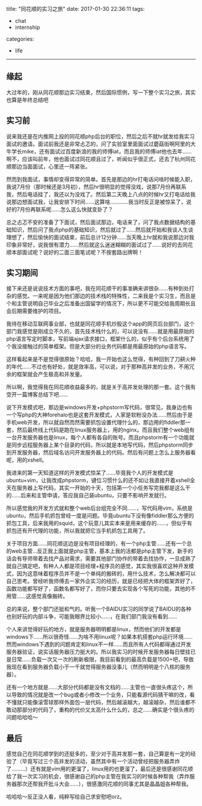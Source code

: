title: "同花顺的实习之旅"
date: 2017-01-30 22:36:11
tags:
- chat
- internship

categories:
- life
---

## 缘起

大过年的，刚从同花顺那边实习结束，然后国际惯例，写一下整个实习之旅，其实也算是年终总结吧

## 实习前

说来我还是在内推网上投的同花顺php后台的职位，然后之后不就hr就发给我实习面试的邀请。面试前我还是非常忐忑的，问了实验室里面面试过蘑菇街啊阿里的大牛学长mike，还有面试过百度新浪的我的师傅iat，而且我的师傅iat他也去年……啊不，应该叫前年，他也面试过同花顺且过了，听闻似乎很正式，还去了杭州同花顺那边当面面试，心里还一阵紧张。

然而到我面试，事情却变得异常的简单。首先是那边的hr打电话问啥时候能入职，我说7月份（那时候还是3月初），然后hr很明显的觉得没戏，说那7月份再联系我，然后电话挂了，我还以为没戏了。然后第二天晚上八点的时候hr又打电话给我说那边想面试我，让我安排下时间……这算啥…………我当时反正是被惊呆了，说好的7月份再联系呢……怎么这么快就变卦了？

总之忐忑不安的准备了下面试，然后面试那边，电话来了，问了我点数据结构的基础知识，然后问了我点php的基础知识，然后就过了……然后就开始和我谈人生谈理想了，然后愉快的面试结束，前后总计12分钟……当天晚上hr就和我说那边对我印象非常好，说我很有潜力……然后就这么迷迷糊糊的面试过了……说好的去同花顺本部面试呢？说好的二面三面笔试呢？不按套路出牌啊！

## 实习期间

接下来还是说说技术方面的事吧，我在同花顺干的事准确来讲很杂……有种到处打杂的感觉。一来呢是因为他们那边的技术栈的特殊性，二来我是个实习生，而且是个和主管说明自己毕业之后准备出国留学的情况下，所以更不可能交给我周期长且会后期需要维护的项目。

我待在移动互联网事业部，也就是同花顺手机炒股这个app的网页后台部门，这个部门我感觉是刚成立不久的，首先技术栈什么的，可以说没有……就是用最原始的php语言写定时脚本，写前端ajax请求接口，框架什么的，似乎有个后台系统用了个我没接触过的简单框架。但是大部分的业务代码都是用最原始的php语言写。

这样看起来是不是觉得很原始？哈哈，我一开始也这么觉得，有种回到了刀耕火种的年代……不过也有好处，就是效率高，可以说，对于那种高并发的业务，不用冗余的框架就会产生极高和并发量。

所以啊，我觉得我在同花顺收益最多的，就是关于高并发处理的那一套。这个我有空开一篇博客总结下吧……

说下开发模式吧，那边是windows开发+phpstorm写代码，很常见，我身边也有一个写php的大神forehalo也是这套开发模式，人家是软粉没办法……然后由于是手机web开发，所以就自然而然需要抓包设置代理什么的，那边用的fiddler那一套，然后最终线上代码是跑在linux服务器上，用的nginx。而且我们整个web组有一台开发服务器也是linux，每个人都有各自的账号。而且phpstorm有一个功能就是同步远程服务器上某个目录的代码，所以就是本地写代码，然后phpstorm同步到开发服务器，然后域名访问开发服务器上的代码。然后有问题上怎么上服务器看呢，用的xshell。

我进来的第一天知道这样的开发模式惊呆了……毕竟我个人的开发模式是ubuntu+vim，让我改成phpstorm，键位习惯什么的还不如让我直接开着xshell全天在服务器上写代码，其实一开始的十天，包括第一个小任务写完我都是这么干的……后来和主管申请，答应我自己装ubuntu，只要不影响开发就行。

所以感觉我的开发方式就和整个web后台组完全不同……，写代码用vim，系统是ubuntu，然后手机抓包曾经一度是问题。毕竟ubuntu下没有像fiddler那么方便的抓包工具，后来我用的squid，这个玩意儿其实本来是用来缓存的……，但似乎有抓包还有开代理的功能，所以我就把它当手机抓包工具用了。

关于项目方面……同花顺这边是没有项目经理的，有一个php主管……还有一个总的web主管…反正我上面就是php主管，基本上我的活都是php主管下发，新手的话会有导师带着去找产品对需求，需要其他部门协作的带着去找协作，一旦成熟了就自己搞定吧，有种人人都是项目经理+程序员的感觉，其实我很喜欢这种开发模式，因为这意味着程序员并不是一个单纯的搬砖的，用什么技术，怎么解决都可以自己思考。曾经听我师傅去一家外企实习的经历，就是已经把大体的框架弄好了，函数功能都写好了，函数名都写好了，而你只要去实现各个写死的功能，其他的不用管……这感觉真像搬砖。

总的来说，整个部门还挺和气的。听我一个BAIDU实习的同学说了BAIDU的各种也别好玩的内部斗争，可能我眼界比较小……，在我们部门我没有看到……

个人来讲觉得好玩的地方，就是服务器明明都是linux，然而他们的开发都是windows下……所以很奇怪……为啥不用linux呢？如果本机搭套php运行环境……然而windows下遇到的问题肯定和linux不一样……而且所有人代码都得通过开发服务器验证，说实话服务器压力挺大的。所以我实习的时候开发服务器每日壁挂已是日常……负载一次又一次的刷新极限，我目前看到的最高负载是1500+吧，导致我现在看到服务器负载小于一千就觉得服务器没事儿（然而明明是个八核的服务器）。

还有一个地方就是……大部分代码都是没有文档的……主管也一直很头疼这个，所以导致的情况就是改一个bug或者小修改一个业务，只能看源代码猜干嘛的改，看不懂就只能像滚雪球那样外面包一层代码，然后越滚越大，越滚越杂，然后谁都不敢动那部分的代码了，重构的代价又太高什么什么的，总之……确实是个很头疼的问题哈哈哈～

## 最后

感觉自己在同花顺学到的还挺多的，至少对于高并发那一套，自己算是有一定的经验了（毕竟写过三个高并发的活动，虽然其中有一个活动曾经把服务器弄炸了………）还有就是vim用的更溜了，linux用的也更溜了，最后还是很感谢同花顺给了我一次实习的机会，很感谢自己的php主管在我实习的时候各种帮我（弄炸服务器那次还帮我开批斗大会……），很感激同花顺的同事尤其是晶晶姐各种帮我。

哈哈哈～反正没人看，纯粹写给自己求安慰吧orz。
